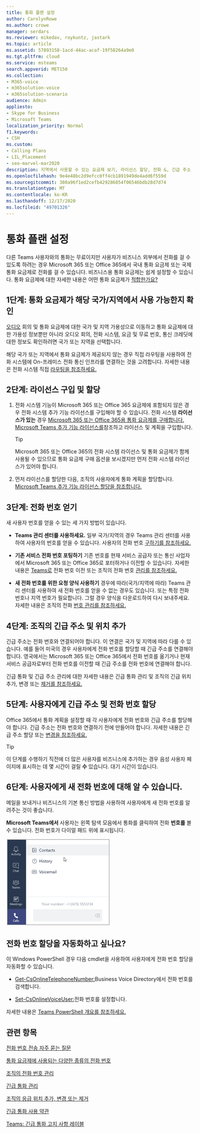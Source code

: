 ```yaml
---
title: 통화 플랜 설정
author: CarolynRowe
ms.author: crowe
manager: serdars
ms.reviewer: mikedav, roykuntz, jastark
ms.topic: article
ms.assetid: 57893158-1acd-44ac-acaf-19f58264a9e0
ms.tgt.pltfrm: cloud
ms.service: msteams
search.appverid: MET150
ms.collection:
- M365-voice
- m365solution-voice
- m365solution-scenario
audience: Admin
appliesto:
- Skype for Business
- Microsoft Teams
localization_priority: Normal
f1.keywords:
- CSH
ms.custom:
- Calling Plans
- LIL_Placement
- seo-marvel-mar2020
description: 지역에서 사용할 수 있는 요금제 보기, 라이선스 할당, 전화 &, 긴급 주소 추가 등 통화 요금제 설정에 & 대해 배워야 합니다.
ms.openlocfilehash: 9e4e48bc2d9efcc0ff4cb1891949de4add6f559d
ms.sourcegitcommit: 380a96f1ed2cefb429286854f06546bdb28d7d74
ms.translationtype: MT
ms.contentlocale: ko-KR
ms.lasthandoff: 12/17/2020
ms.locfileid: "49701326"
---
```

# <a name="set-up-calling-plans"></a>통화 플랜 설정

다른 Teams 사용자와의 통화는 무료이지만 사용자가 비즈니스 외부에서 전화를 걸 수 있도록 하려는 경우 Microsoft 365 또는 Office 365에서 국내 통화 요금제 또는 국제 통화 요금제로 전화를 걸 수 있습니다. 비즈니스용 통화 요금제는 쉽게 설정할 수 있습니다.  통화 요금제에 대한 자세한 내용은 어떤 통화 요금제가 [적합한가요?](calling-plan-landing-page.md)

## <a name="step-1-find-out-if-calling-plans-are-available-in-your-countryregion"></a>1단계: 통화 요금제가 해당 국가/지역에서 사용 가능한지 확인
[오디오](country-and-region-availability-for-audio-conferencing-and-calling-plans/country-and-region-availability-for-audio-conferencing-and-calling-plans.md) 회의 및 통화 요금제에 대한 국가 및 지역 가용성으로 이동하고 통화 요금제에 대한 가용성 정보뿐만 아니라 오디오 회의, 전화 시스템, 요금 및 무료 번호, 통신 크레딧에 대한 정보도 확인하려면 국가 또는 지역을 선택합니다.

해당 국가 또는 지역에서 통화 요금제가 제공되지 않는 경우 직접 라우팅을 사용하여 전화 시스템에 On-프레미스 전화 통신 인프라를 연결하는 것을 고려합니다.  자세한 내용은 전화 시스템 직접 [라우팅을 참조하세요.](direct-routing-landing-page.md)
  
## <a name="step-2-buy-and-assign-licenses"></a>2단계: 라이선스 구입 및 할당
1. 전화 시스템 기능이 Microsoft 365 또는 Office 365 요금제에 포함되지 않은  경우 전화 시스템 추가 기능 라이선스를 구입해야 할 수 있습니다. 전화 시스템 **라이선스가 있는** 경우 [Microsoft 365 또는 Office 365용 통화 요금제를 구매합니다.](calling-plans-for-office-365.md) [Microsoft Teams 추가 기능 라이선스를](https://docs.microsoft.com/microsoftteams/teams-add-on-licensing/microsoft-teams-add-on-licensing)참조하고 라이선스 및 계획을 구입합니다. 
    
    > [!TIP]
    >  Microsoft 365 또는 Office 365의 전화 시스템 라이선스 및 통화 요금제가 함께 사용될 수 있으므로  통화 요금제 구매 옵션을 보시겠지만 먼저 전화 시스템 라이선스가 있어야 합니다.
  
2. 먼저 라이선스를 할당한 다음, 조직의 사용자에게 통화 계획을 할당합니다. [Microsoft Teams 추가 기능 라이선스 할당을 참조합니다.](https://docs.microsoft.com/microsoftteams/teams-add-on-licensing/microsoft-teams-add-on-licensing)
    
## <a name="step-3-get-phone-numbers"></a>3단계: 전화 번호 얻기
새 사용자 번호를 얻을 수 있는 세 가지 방법이 있습니다.

- **Teams 관리 센터를 사용하세요.** 일부 국가/지역의 경우 Teams 관리 센터를 사용하여 사용자의 번호를 얻을 수 있습니다. 사용자의 전화 번호 [구하기를 참조하세요.](getting-phone-numbers-for-your-users.md)
    
- **기존 서비스 전화 번호 포팅하기** 기존 번호를 현재 서비스 공급자 또는 통신 사업자에서 Microsoft 365 또는 Office 365로 포터하거나 이전할 수 있습니다. 자세한 내용은 [Teams로](phone-number-calling-plans/transfer-phone-numbers-to-teams.md) 전화 번호 이전 또는 조직의 전화 번호 [관리를 참조하세요.](manage-phone-numbers-for-your-organization/manage-phone-numbers-for-your-organization.md) 
  
- **새 전화 번호를 위한 요청 양식 사용하기** 경우에 따라(국가/지역에 따라) Teams 관리 센터를 사용하여 새 전화 번호를 얻을 수 없는 경우도 있습니다. 또는 특정 전화 번호나 지역 번호가 필요합니다. 그럴 경우 양식을 다운로드하여 다시 보내주세요. 자세한 내용은 조직의 전화 [번호 관리를 참조하세요.](manage-phone-numbers-for-your-organization/manage-phone-numbers-for-your-organization.md) 

## <a name="step-4-add-emergency-addresses-and-locations-for-your-organization"></a>4단계: 조직의 긴급 주소 및 위치 추가
<a name="bkmk_add_addresses"></a> 긴급 주소는 전화 번호와 연결되어야 합니다. 이 연결은 국가 및 지역에 따라 다를 수 있습니다. 예를 들어 미국의 경우 사용자에게 전화 번호를 할당할 때 긴급 주소를 연결해야 합니다. 영국에서는 Microsoft 365 또는 Office 365에서 전화 번호를 옮기거나 현재 서비스 공급자로부터 전화 번호를 이전할 때 긴급 주소를 전화 번호에 연결해야 합니다. 

긴급 통화 및 긴급 주소 관리에 [](what-are-emergency-locations-addresses-and-call-routing.md) 대한 자세한 내용은 긴급 통화 관리 및 조직의 긴급 위치 추가, 변경 또는 [제거를 참조하세요.](add-change-remove-emergency-location-organization.md)
    
## <a name="step-5-assign-an-emergency-address-and-a-phone-number-to-a-user"></a>5단계: 사용자에게 긴급 주소 및 전화 번호 할당
<a name="bkmk_add_addresses"></a> Office 365에서 통화 계획을 설정할 때 각 사용자에게 전화 번호와 긴급 주소를 할당해야 합니다. 긴급 주소는 전화 번호와 연결하기 전에 만들어야 합니다.  자세한 내용은 긴급 주소 할당 또는 [변경을 참조하세요.](assign-change-emergency-location-user.md)


> [!TIP]
> 이 단계를 수행하기 직전에 더 많은 사용자를  비즈니스에 추가하는 경우 음성 사용자 페이지에 표시하는 데 몇 시간이 걸릴 **수** 있습니다. 대기 시간이 있습니다.



## <a name="step-6-tell-your-users-about-their-new-phone-numbers"></a>6단계: 사용자에게 새 전화 번호에 대해 알 수 있습니다.

메일을 보내거나 비즈니스의 기본 통신 방법을 사용하여 사용자에게 새 전화 번호를 알려주는 것이 좋습니다.
 
**Microsoft Teams에서** 사용자는 왼쪽 탐색 모음에서 통화를 클릭하여 전화 **번호를** 볼 수 있습니다. 전화 번호가 다이얼 패드 위에 표시됩니다.

![통화를 클릭한 후 사용할 수 있는 옵션 스크린샷](media/teams-phone-number.png)


## <a name="do-you-want-to-automate-assigning-phone-numbers"></a>전화 번호 할당을 자동화하고 싶나요?
<a name="bkmk_add_addresses"> </a>

이 Windows PowerShell 경우 다음 cmdlet을 사용하여 사용자에게 전화 번호 할당을 자동화할 수 있습니다. 
  
- [Get-CsOnlineTelephoneNumber:](https://docs.microsoft.com/powershell/module/skype/Get-CsOnlineTelephoneNumber?redirectedfrom=MSDN&view=skype-ps)Business Voice Directory에서 전화 번호를 검색합니다.
    
- [Set-CsOnlineVoiceUser:](https://docs.microsoft.com/powershell/module/skype/Set-CsOnlineVoiceUser?redirectedfrom=MSDN&view=skype-ps)전화 번호를 설정합니다.
    
자세한 내용은 [Teams PowerShell 개요를 참조하세요.](teams-powershell-overview.md)
  

## <a name="related-topics"></a>관련 항목
[전화 번호 전송 자주 묻는 질문](transferring-phone-numbers-common-questions.md)

[통화 요금제에 사용되는 다양한 종류의 전화 번호](different-kinds-of-phone-numbers-used-for-calling-plans.md)

[조직의 전화 번호 관리](manage-phone-numbers-for-your-organization/manage-phone-numbers-for-your-organization.md)

[긴급 통화 관리](what-are-emergency-locations-addresses-and-call-routing.md) 

[조직의 응급 위치 추가, 변경 또는 제거](add-change-remove-emergency-location-organization.md)

[긴급 통화 사용 약관](emergency-calling-terms-and-conditions.md)

[Teams: 긴급 통화 고지 사항 레이블](https://github.com/MicrosoftDocs/OfficeDocs-SkypeForBusiness/blob/live/Teams/downloads/emergency-calling/emergency-calling-label-(en-us)-(v.1.0).zip?raw=true)

  
 
